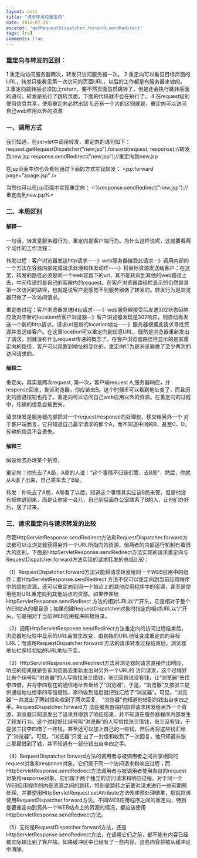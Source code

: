 ```yaml
---
layout: post
title: "请求转发和重定向"
date: 2016-07-26
excerpt: "getRequestDispatcher,forword,sendRedirect"
tags: [re]
comments: true
---
```


### 重定向与转发的区别：

1.重定向访问服务器两次，转发只访问服务器一次。
2.重定向可以看见目标页面的URL，转发只能看见第一次访问的页面URL，以后的工作都是有服务器来做的。
3.重定向跳转后必须加上return，要不然页面虽然跳转了，但是还会执行跳转后面的语句，转发是执行了跳转页面，下面的代码就不会在执行了。
4.在request级别使用信息共享，使用重定向必然出错
5.还有一个大的区别就是，重定向可以访问自己web应用以外的资源


### 一、调用方式 

我们知道，在servlet中调用转发、重定向的语句如下： 
request.getRequestDispatcher("new.jsp").forward(request, response);//转发到new.jsp 
response.sendRedirect("new.jsp");//重定向到new.jsp 

在jsp页面中你也会看到通过下面的方式实现转发： 
<jsp:forward page="apage.jsp" /> 

当然也可以在jsp页面中实现重定向： 
<%response.sendRedirect("new.jsp");//重定向到new.jsp%> 

### 二、本质区别 

#### 解释一　　 

一句话，转发是服务器行为，重定向是客户端行为。为什么这样说呢，这就要看两个动作的工作流程： 

转发过程：客户浏览器发送http请求----》web服务器接受此请求--》调用内部的一个方法在容器内部完成请求处理和转发动作----》将目标资源发送给客户；在这里，转发的路径必须是同一个web容器下的url，其不能转向到其他的web路径上去，中间传递的是自己的容器内的request。在客户浏览器路径栏显示的仍然是其第一次访问的路径，也就是说客户是感觉不到服务器做了转发的。转发行为是浏览器只做了一次访问请求。 

重定向过程：客户浏览器发送http请求----》web服务器接受后发送302状态码响应及对应新的location给客户浏览器--》客户浏览器发现是302响应，则自动再发送一个新的http请求，请求url是新的location地址----》服务器根据此请求寻找资源并发送给客户。在这里location可以重定向到任意URL，既然是浏览器重新发出了请求，则就没有什么request传递的概念了。在客户浏览器路径栏显示的是其重定向的路径，客户可以观察到地址的变化的。重定向行为是浏览器做了至少两次的访问请求的。 

#### 解释二 
重定向，其实是两次request, 
第一次，客户端request A,服务器响应，并response回来，告诉浏览器，你应该去B。这个时候IE可以看到地址变了，而且历史的回退按钮也亮了。重定向可以访问自己web应用以外的资源。在重定向的过程中，传输的信息会被丢失。 



请求转发是服务器内部把对一个request/response的处理权，移交给另外一个 
对于客户端而言，它只知道自己最早请求的那个A，而不知道中间的B，甚至C、D。 传输的信息不会丢失。 

 

#### 解释三 
假设你去办理某个执照， 

重定向：你先去了A局，A局的人说：“这个事情不归我们管，去B局”，然后，你就从A退了出来，自己乘车去了B局。 

转发：你先去了A局，A局看了以后，知道这个事情其实应该B局来管，但是他没有把你退回来，而是让你坐一会儿，自己到后面办公室联系了B的人，让他们办好后，送了过来。 

### 三、请求重定向与请求转发的比较 

尽管HttpServletResponse.sendRedirect方法和RequestDispatcher.forward方法都可以让浏览器获得另外一个URL所指向的资源，但两者的内部运行机制有着很大的区别。下面是HttpServletResponse.sendRedirect方法实现的请求重定向与RequestDispatcher.forward方法实现的请求转发的总结比较： 

（1）RequestDispatcher.forward方法只能将请求转发给同一个WEB应用中的组件；而HttpServletResponse.sendRedirect 方法不仅可以重定向到当前应用程序中的其他资源，还可以重定向到同一个站点上的其他应用程序中的资源，甚至是使用绝对URL重定向到其他站点的资源。如果传递给HttpServletResponse.sendRedirect 方法的相对URL以“/”开头，它是相对于整个WEB站点的根目录；如果创建RequestDispatcher对象时指定的相对URL以“/”开头，它是相对于当前WEB应用程序的根目录。 

（2）调用HttpServletResponse.sendRedirect方法重定向的访问过程结束后，浏览器地址栏中显示的URL会发生改变，由初始的URL地址变成重定向的目标URL；而调用RequestDispatcher.forward 方法的请求转发过程结束后，浏览器地址栏保持初始的URL地址不变。 

（3）HttpServletResponse.sendRedirect方法对浏览器的请求直接作出响应，响应的结果就是告诉浏览器去重新发出对另外一个URL的 访问请求，这个过程好比有个绰号叫“浏览器”的人写信找张三借钱，张三回信说没有钱，让“浏览器”去找李四借，并将李四现在的通信地址告诉给了“浏览器”。于是，“浏览器”又按张三提供通信地址给李四写信借钱，李四收到信后就把钱汇给了“浏览器”。可见，“浏览器”一共发出了两封信和收到了两次回复， “浏览器”也知道他借到的钱出自李四之手。RequestDispatcher.forward方 法在服务器端内部将请求转发给另外一个资源，浏览器只知道发出了请求并得到了响应结果，并不知道在服务器程序内部发生了转发行为。这个过程好比绰号叫“浏览器”的人写信找张三借钱，张三没有钱，于是张三找李四借了一些钱，甚至还可以加上自己的一些钱，然后再将这些钱汇给了“浏览器”。可见，“浏览器”只发 出了一封信和收到了一次回复，他只知道从张三那里借到了钱，并不知道有一部分钱出自李四之手。 

（4）RequestDispatcher.forward方法的调用者与被调用者之间共享相同的request对象和response对象，它们属于同一个访问请求和响应过程；而HttpServletResponse.sendRedirect方法调用者与被调用者使用各自的request对象和response对象，它们属于两个独立的访问请求和响应过程。对于同一个WEB应用程序的内部资源之间的跳转，特别是跳转之前要对请求进行一些前期预处理，并要使用HttpServletRequest.setAttribute方法传递预处理结果，那就应该使用RequestDispatcher.forward方法。不同WEB应用程序之间的重定向，特别是要重定向到另外一个WEB站点上的资源的情况，都应该使用HttpServletResponse.sendRedirect方法。 

（5）无论是RequestDispatcher.forward方法，还是HttpServletResponse.sendRedirect方法，在调用它们之前，都不能有内容已经被实际输出到了客户端。如果缓冲区中已经有了一些内容，这些内容将被从缓冲区中清除。
